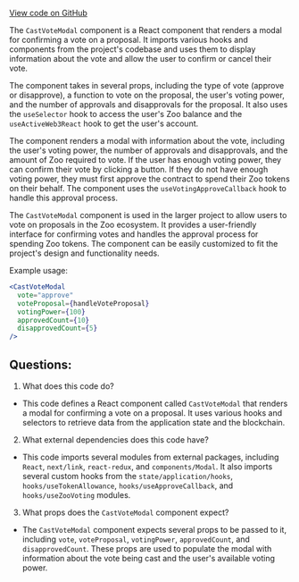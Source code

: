 [View code on GitHub](zoo-labs/zoo/blob/master/core/src/modals/CastVoteModal/index.tsx)

The `CastVoteModal` component is a React component that renders a modal for confirming a vote on a proposal. It imports various hooks and components from the project's codebase and uses them to display information about the vote and allow the user to confirm or cancel their vote.

The component takes in several props, including the type of vote (approve or disapprove), a function to vote on the proposal, the user's voting power, and the number of approvals and disapprovals for the proposal. It also uses the `useSelector` hook to access the user's Zoo balance and the `useActiveWeb3React` hook to get the user's account.

The component renders a modal with information about the vote, including the user's voting power, the number of approvals and disapprovals, and the amount of Zoo required to vote. If the user has enough voting power, they can confirm their vote by clicking a button. If they do not have enough voting power, they must first approve the contract to spend their Zoo tokens on their behalf. The component uses the `useVotingApproveCallback` hook to handle this approval process.

The `CastVoteModal` component is used in the larger project to allow users to vote on proposals in the Zoo ecosystem. It provides a user-friendly interface for confirming votes and handles the approval process for spending Zoo tokens. The component can be easily customized to fit the project's design and functionality needs. 

Example usage:

```jsx
<CastVoteModal
  vote="approve"
  voteProposal={handleVoteProposal}
  votingPower={100}
  approvedCount={10}
  disapprovedCount={5}
/>
```
## Questions: 
 1. What does this code do?
- This code defines a React component called `CastVoteModal` that renders a modal for confirming a vote on a proposal. It uses various hooks and selectors to retrieve data from the application state and the blockchain.

2. What external dependencies does this code have?
- This code imports several modules from external packages, including `React`, `next/link`, `react-redux`, and `components/Modal`. It also imports several custom hooks from the `state/application/hooks`, `hooks/useTokenAllowance`, `hooks/useApproveCallback`, and `hooks/useZooVoting` modules.

3. What props does the `CastVoteModal` component expect?
- The `CastVoteModal` component expects several props to be passed to it, including `vote`, `voteProposal`, `votingPower`, `approvedCount`, and `disapprovedCount`. These props are used to populate the modal with information about the vote being cast and the user's available voting power.